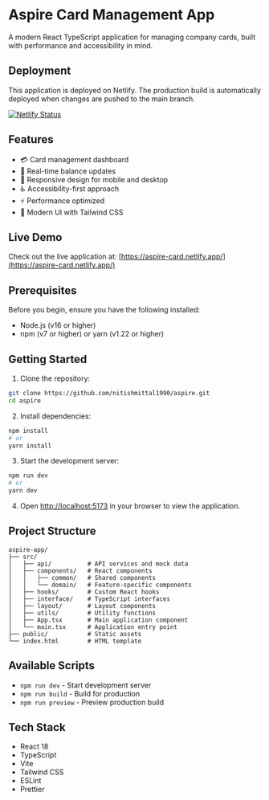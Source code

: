 # Aspire Card Management App

A modern React TypeScript application for managing company cards, built with performance and accessibility in mind.

## Deployment

This application is deployed on Netlify. The production build is automatically deployed when changes are pushed to the main branch.

[![Netlify Status](https://api.netlify.com/api/v1/badges/853ed0aa-398b-4936-b44f-ccbefad0490e/deploy-status)](https://app.netlify.com/projects/aspire-card/deploys)

## Features

- 💳 Card management dashboard
- 🔄 Real-time balance updates
- 📱 Responsive design for mobile and desktop
- ♿ Accessibility-first approach
- ⚡ Performance optimized
- 🎨 Modern UI with Tailwind CSS

## Live Demo

Check out the live application at: [https://aspire-card.netlify.app/](https://aspire-card.netlify.app/)

## Prerequisites

Before you begin, ensure you have the following installed:

- Node.js (v16 or higher)
- npm (v7 or higher) or yarn (v1.22 or higher)

## Getting Started

1. Clone the repository:

```bash
git clone https://github.com/nitishmittal1990/aspire.git
cd aspire
```

2. Install dependencies:

```bash
npm install
# or
yarn install
```

3. Start the development server:

```bash
npm run dev
# or
yarn dev
```

4. Open [http://localhost:5173](http://localhost:5173) in your browser to view the application.

## Project Structure

```
aspire-app/
├── src/
│   ├── api/          # API services and mock data
│   ├── components/   # React components
│   │   ├── common/   # Shared components
│   │   └── domain/   # Feature-specific components
│   ├── hooks/        # Custom React hooks
│   ├── interface/    # TypeScript interfaces
│   ├── layout/       # Layout components
│   ├── utils/        # Utility functions
│   ├── App.tsx       # Main application component
│   └── main.tsx      # Application entry point
├── public/           # Static assets
└── index.html        # HTML template
```

## Available Scripts

- `npm run dev` - Start development server
- `npm run build` - Build for production
- `npm run preview` - Preview production build

## Tech Stack

- React 18
- TypeScript
- Vite
- Tailwind CSS
- ESLint
- Prettier
